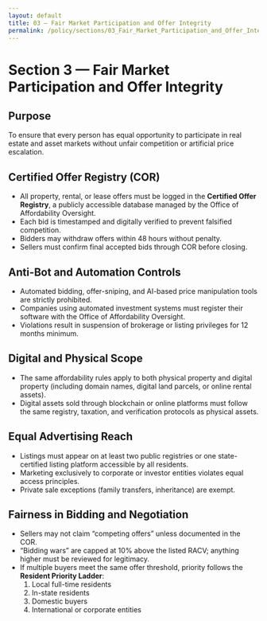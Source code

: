 ```yaml
---
layout: default
title: 03 — Fair Market Participation and Offer Integrity
permalink: /policy/sections/03_Fair_Market_Participation_and_Offer_Integrity/
---
```

<!--
SUMMARY:
Prevents manipulation in real estate, rental, and asset markets through fair competition, anti-bot policies, and resident-first bidding rules.
Mandates transparent listings, bans fake “competing offers,” and defines scope for digital markets.
Establishes the Certified Offer Registry (COR) for equitable market tracking.
-->

# Section 3 — Fair Market Participation and Offer Integrity

## Purpose
To ensure that every person has equal opportunity to participate in real estate and asset markets without unfair competition or artificial price escalation.

## Certified Offer Registry (COR)
- All property, rental, or lease offers must be logged in the **Certified Offer Registry**, a publicly accessible database managed by the Office of Affordability Oversight.  
- Each bid is timestamped and digitally verified to prevent falsified competition.  
- Bidders may withdraw offers within 48 hours without penalty.  
- Sellers must confirm final accepted bids through COR before closing.

## Anti-Bot and Automation Controls
- Automated bidding, offer-sniping, and AI-based price manipulation tools are strictly prohibited.  
- Companies using automated investment systems must register their software with the Office of Affordability Oversight.  
- Violations result in suspension of brokerage or listing privileges for 12 months minimum.

## Digital and Physical Scope
- The same affordability rules apply to both physical property and digital property (including domain names, digital land parcels, or online rental assets).  
- Digital assets sold through blockchain or online platforms must follow the same registry, taxation, and verification protocols as physical assets.

## Equal Advertising Reach
- Listings must appear on at least two public registries or one state-certified listing platform accessible by all residents.  
- Marketing exclusively to corporate or investor entities violates equal access principles.  
- Private sale exceptions (family transfers, inheritance) are exempt.

## Fairness in Bidding and Negotiation
- Sellers may not claim “competing offers” unless documented in the COR.  
- “Bidding wars” are capped at 10% above the listed RACV; anything higher must be reviewed for legitimacy.  
- If multiple buyers meet the same offer threshold, priority follows the **Resident Priority Ladder**:
  1. Local full-time residents  
  2. In-state residents  
  3. Domestic buyers  
  4. International or corporate entities
